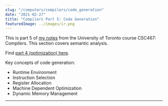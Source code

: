 ```yaml
---
slug: "/computers/compilers/code_generation"
date: "2021-02-27"
title: "Compilers Part 5: Code Generation"
featuredImage: ../images/ir.png
---
```


This is part 5 of [my notes](/computers/compilers) from the University of Toronto course CSC467: Compilers. This section covers semantic analysis.

Find [part 4 (optimization) here](/computers/compilers/optimization).

Key concepts of code generation:
- Runtime Environment
- Instruction Selection
- Register Allocation
- Machine Dependent Optimization
- Dynamic Memory Management

---